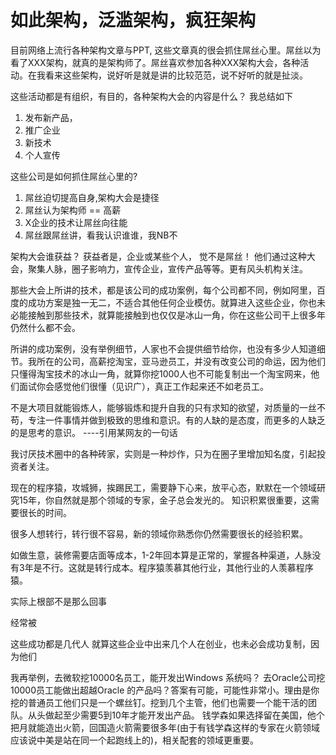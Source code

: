 如此架构，泛滥架构，疯狂架构
============================

目前网络上流行各种架构文章与PPT, 这些文章真的很会抓住屌丝心里。屌丝以为看了XXX架构，就真的是架构师了。屌丝喜欢参加各种XXX架构大会，各种活动。在我看来这些架构，说好听是就是讲的比较范范，说不好听的就是扯淡。

这些活动都是有组织，有目的，各种架构大会的内容是什么？
我总结如下
1. 发布新产品，
2. 推广企业
3. 新技术
4. 个人宣传

这些公司是如何抓住屌丝心里的?
1. 屌丝迫切提高自身,架构大会是捷径
2. 屌丝认为架构师 == 高薪
3. X企业的技术让屌丝向往能
4. 屌丝跟屌丝讲，看我认识谁谁，我NB不

架构大会谁获益？
获益者是，企业或某些个人， 觉不是屌丝！
他们通过这种大会，聚集人脉，圈子影响力，宣传企业，宣传产品等等。更有风头机构关注。

那些大会上所讲的技术，都是该公司的成功案例，每个公司都不同，例如阿里，百度的成功方案是独一无二，不适合其他任何企业模仿。就算进入这些企业，你也未必能接触到那些技术，就算能接触到也仅仅是冰山一角，你在这些公司干上很多年仍然什么都不会。

所讲的成功案例，没有举例细节，人家也不会提供细节给你，也没有多少人知道细节。我所在的公司，高薪挖淘宝，亚马逊员工，并没有改变公司的命运，因为他们只懂得淘宝技术的冰山一角，就算你挖1000人也不可能复制出一个淘宝网来，他们面试你会感觉他们很懂（见识广），真正工作起来还不如老员工。

不是大项目就能锻炼人，能够锻炼和提升自我的只有求知的欲望，对质量的一丝不苟，专注一件事情并做到极致的思维和意识。有的人缺的是态度，而更多的人缺乏的是思考的意识。 ----引用某网友的一句话


我讨厌技术圈中的各种砖家，实则是一种炒作，只为在圈子里增加知名度，引起投资者关注。

现在的程序猿，攻城狮，挨踢民工，需要静下心来，放平心态，默默在一个领域研究15年，你自然就是那个领域的专家，金子总会发光的。
知识积累很重要，这需要很长的时间。

很多人想转行，转行很不容易，新的领域你熟悉你仍然需要很长的经验积累。

如做生意，装修需要店面等成本，1-2年回本算是正常的，掌握各种渠道，人脉没有3年是不行。这就是转行成本。程序猿羡慕其他行业，其他行业的人羡慕程序猿。







实际上根部不是那么回事

经常被

这些成功都是几代人
就算这些企业中出来几个人在创业，也未必会成功复制，因为他们






我再举例，去微软挖10000名员工，能开发出Windows 系统吗？ 去Oracle公司挖10000员工能做出超越Oracle 的产品吗？答案有可能，可能性非常小。理由是你挖的普通员工他们只是一个螺丝钉。挖到几个主管，他们也需要一个能干活的团队。从头做起至少需要5到10年才能开发出产品。
钱学森如果选择留在美国，他个把月就能造出火箭，回国造火箭需要很多年(由于有钱学森这样的专家在火箭领域应该说中美是站在同一个起跑线上的)，相关配套的领域更重要。